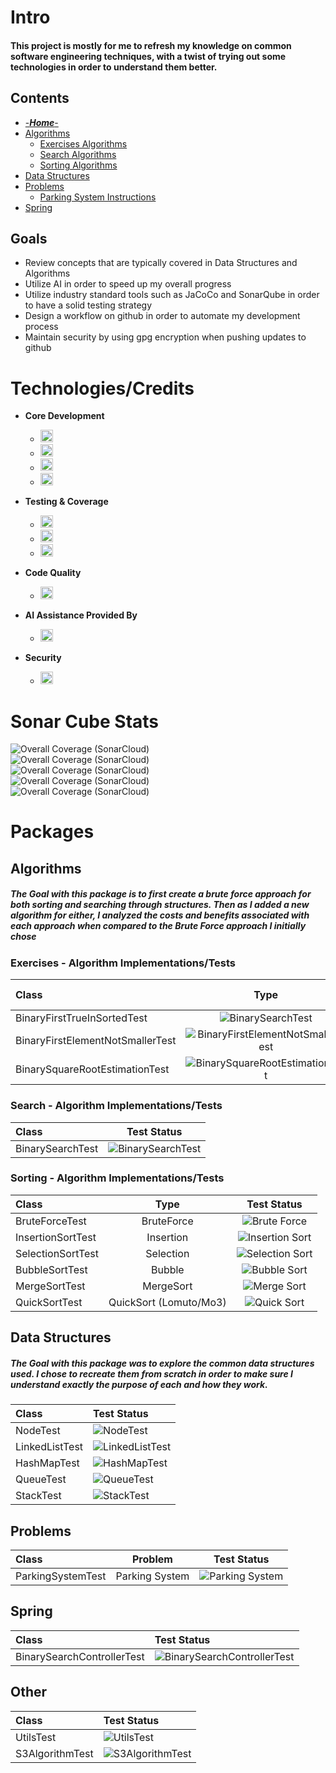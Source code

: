 # Intro
#### This project is mostly for me to refresh my knowledge on common software engineering techniques, with a twist of trying out some technologies in order to understand them better. 

## Contents
* [-***Home***-](/)
* [Algorithms](/core/src/main/java/org/algomonster/algorithms)
  * [Exercises Algorithms](/core/src/main/java/org/algomonster/algorithms/exercises)
  * [Search Algorithms](/core/src/main/java/org/algomonster/algorithms/search)
  * [Sorting Algorithms](/core/src/main/java/org/algomonster/algorithms/sort)
* [Data Structures](/core/src/main/java/org/algomonster/datastructures)
* [Problems](/core/src/main/java/org/algomonster/problems)
  * [Parking System Instructions](/core/src/main/java/org/algomonster/problems/instructions/ParkingSystem.md)
* [Spring](/spring-integration/src/main/java/org/algomonster/spring)

## Goals
- Review concepts that are typically covered in Data Structures and Algorithms
- Utilize AI in order to speed up my overall progress
- Utilize industry standard tools such as JaCoCo and SonarQube in order to have a solid testing strategy
- Design a workflow on github in order to automate my development process
- Maintain security by using gpg encryption when pushing updates to github

# Technologies/Credits
- **Core Development**
  - <img src="https://img.shields.io/badge/Java-21-blue?style=flat&logo=openjdk&logoColor=red" height="20">
  - <img src="https://img.shields.io/badge/Maven-3.9%2B-red?style=flat&logo=apachemaven&logoColor=red" height="20">
  - <img src="https://img.shields.io/badge/IntelliJ-2024.3-blueviolet?style=flat&logo=intellijidea&logoColor=black" height="20">
  - <img src="https://img.shields.io/badge/Spring-4?style=flat&logo=spring&logoColor=black" height="20">

- **Testing & Coverage**
  - <img src="https://img.shields.io/badge/JUnit-5.10.3-green?style=flat&logo=junit5&logoColor=green" height="20">
  - <img src="https://img.shields.io/badge/JaCoCo-0.8.12-yellow?style=flat&logo=openjdk&logoColor=red" height="20">
  - <img src="https://img.shields.io/badge/Amazon%20S3-Large%20Dataset%20Test-orange?style=flat&logo=amazons3" height="20">

- **Code Quality**
  - <img src="https://img.shields.io/badge/SonarCloud-Integrated-orange?style=flat&logo=sonarqubecloud&logoColor=blue" height="20">

- **AI Assistance Provided By**
  - <img src="https://img.shields.io/badge/Grok-4-black?style=flat&logo=x&logoColor=black" height="20">

- **Security**
  - <img src="https://img.shields.io/badge/Gpg4Win-black?style=flat&logo=gnuprivacyguard&logoColor=white" height="20">
  

# **Sonar Cube Stats**
![Overall Coverage (SonarCloud)](https://sonarcloud.io/api/project_badges/measure?project=LearningRiven_AlgorithmPractice&metric=reliability_rating)\
![Overall Coverage (SonarCloud)](https://sonarcloud.io/api/project_badges/measure?project=LearningRiven_AlgorithmPractice&metric=security_rating)\
![Overall Coverage (SonarCloud)](https://sonarcloud.io/api/project_badges/measure?project=LearningRiven_AlgorithmPractice&metric=alert_status)\
![Overall Coverage (SonarCloud)](https://sonarcloud.io/api/project_badges/measure?project=LearningRiven_AlgorithmPractice&metric=vulnerabilities)\
![Overall Coverage (SonarCloud)](https://sonarcloud.io/api/project_badges/measure?project=LearningRiven_AlgorithmPractice&metric=coverage)

# Packages

## Algorithms
##### The Goal with this package is to first create a brute force approach for both sorting and searching through structures. Then as I added a new algorithm for either, I analyzed the costs and benefits associated with each approach when compared to the Brute Force approach I initially chose
### Exercises - Algorithm Implementations/Tests
| Class                            |          Type          |                                                                                                      Test Status                                                                                                       |
|:---------------------------------|:----------------------:|:----------------------------------------------------------------------------------------------------------------------------------------------------------------------------------------------------------------------:|
| BinaryFirstTrueInSortedTest      | ![BinarySearchTest](https://img.shields.io/endpoint?url=https://raw.githubusercontent.com/LearningRiven/AlgorithmPractice/ci-stats/test-badges/BinaryFirstTrueInSortedTest.json&logo=junit5&label=BinarySearchControllerTest%20Passing&labelColor=gray)                |
| BinaryFirstElementNotSmallerTest | ![BinaryFirstElementNotSmallerTest](https://img.shields.io/endpoint?url=https://raw.githubusercontent.com/LearningRiven/AlgorithmPractice/ci-stats/test-badges/BinaryFirstElementNotSmallerTest.json&logo=junit5&label=BinarySearchControllerTest%20Passing&labelColor=gray)                |
| BinarySquareRootEstimationTest | ![BinarySquareRootEstimationTest](https://img.shields.io/endpoint?url=https://raw.githubusercontent.com/LearningRiven/AlgorithmPractice/ci-stats/test-badges/BinarySquareRootEstimationTest.json&logo=junit5&label=BinarySearchControllerTest%20Passing&labelColor=gray)                |


### Search - Algorithm Implementations/Tests
| Class             |                                                                                                    Test Status                                                                                                       |
|:------------------|:----------------------------------------------------------------------------------------------------------------------------------------------------------------------------------------------------------------------:|
| BinarySearchTest | ![BinarySearchTest](https://img.shields.io/endpoint?url=https://raw.githubusercontent.com/LearningRiven/AlgorithmPractice/ci-stats/test-badges/BinarySearchTest.json&logo=junit5&label=BinarySearchControllerTest%20Passing&labelColor=gray)                |

### Sorting - Algorithm Implementations/Tests
| Class             |          Type          |                                                                                                      Test Status                                                                                                       |
|:------------------|:----------------------:|:----------------------------------------------------------------------------------------------------------------------------------------------------------------------------------------------------------------------:|
| BruteForceTest    |       BruteForce       |    ![Brute Force](https://img.shields.io/endpoint?url=https://raw.githubusercontent.com/LearningRiven/AlgorithmPractice/ci-stats/test-badges/BruteForceTest.json&logo=junit5&label=Tests%20Passing&labelColor=gray)    |
| InsertionSortTest |       Insertion        | ![Insertion Sort](https://img.shields.io/endpoint?url=https://raw.githubusercontent.com/LearningRiven/AlgorithmPractice/ci-stats/test-badges/InsertionSortTest.json&logo=junit5&label=Tests%20Passing&labelColor=gray) |
| SelectionSortTest |       Selection        | ![Selection Sort](https://img.shields.io/endpoint?url=https://raw.githubusercontent.com/LearningRiven/AlgorithmPractice/ci-stats/test-badges/SelectionSortTest.json&logo=junit5&label=Tests%20Passing&labelColor=gray) |
| BubbleSortTest    |         Bubble         |    ![Bubble Sort](https://img.shields.io/endpoint?url=https://raw.githubusercontent.com/LearningRiven/AlgorithmPractice/ci-stats/test-badges/BubbleSortTest.json&logo=junit5&label=Tests%20Passing&labelColor=gray)    |
| MergeSortTest     |       MergeSort        |     ![Merge Sort](https://img.shields.io/endpoint?url=https://raw.githubusercontent.com/LearningRiven/AlgorithmPractice/ci-stats/test-badges/MergeSortTest.json&logo=junit5&label=Tests%20Passing&labelColor=gray)     |
| QuickSortTest     | QuickSort (Lomuto/Mo3) |     ![Quick Sort](https://img.shields.io/endpoint?url=https://raw.githubusercontent.com/LearningRiven/AlgorithmPractice/ci-stats/test-badges/QuickSortTest.json&logo=junit5&label=Tests%20Passing&labelColor=gray)     |

## Data Structures
##### The Goal with this package was to explore the common data structures used. I chose to recreate them from scratch in order to make sure I understand exactly the purpose of each and how they work.
| Class          | Test Status                                                                                                                                                                                                         |
|:---------------|:--------------------------------------------------------------------------------------------------------------------------------------------------------------------------------------------------------------------|
| NodeTest       | ![NodeTest](https://img.shields.io/endpoint?url=https://raw.githubusercontent.com/LearningRiven/AlgorithmPractice/ci-stats/test-badges/NodeTest.json&logo=junit5&label=Tests%20Passing&labelColor=gray)             |
| LinkedListTest | ![LinkedListTest](https://img.shields.io/endpoint?url=https://raw.githubusercontent.com/LearningRiven/AlgorithmPractice/ci-stats/test-badges/LinkedListTest.json&logo=junit5&label=Tests%20Passing&labelColor=gray) |
| HashMapTest    | ![HashMapTest](https://img.shields.io/endpoint?url=https://raw.githubusercontent.com/LearningRiven/AlgorithmPractice/ci-stats/test-badges/HashMapTest.json&logo=junit5&label=Tests%20Passing&labelColor=gray)       |
| QueueTest      | ![QueueTest](https://img.shields.io/endpoint?url=https://raw.githubusercontent.com/LearningRiven/AlgorithmPractice/ci-stats/test-badges/QueueTest.json&logo=junit5&label=Tests%20Passing&labelColor=gray)           |
| StackTest      | ![StackTest](https://img.shields.io/endpoint?url=https://raw.githubusercontent.com/LearningRiven/AlgorithmPractice/ci-stats/test-badges/StackTest.json&logo=junit5&label=Tests%20Passing&labelColor=gray)           |

## Problems
| Class             |    Problem     |                                                                                                      Test Status                                                                                                       |
|:------------------|:--------------:|:----------------------------------------------------------------------------------------------------------------------------------------------------------------------------------------------------------------------:|
| ParkingSystemTest | Parking System | ![Parking System](https://img.shields.io/endpoint?url=https://raw.githubusercontent.com/LearningRiven/AlgorithmPractice/ci-stats/test-badges/ParkingSystemTest.json&logo=junit5&label=Tests%20Passing&labelColor=gray) |

## Spring
| Class          | Test Status                                                                                                                                                                                                         |
|:---------------|:--------------------------------------------------------------------------------------------------------------------------------------------------------------------------------------------------------------------|
| BinarySearchControllerTest | ![BinarySearchControllerTest](https://img.shields.io/endpoint?url=https://raw.githubusercontent.com/LearningRiven/AlgorithmPractice/ci-stats/test-badges/NodeTest.json&logo=junit5&label=BinarySearchControllerTest%20Passing&labelColor=gray)                |

## Other
| Class           | Test Status                                                                                                                                                                                                           |
|:----------------|:----------------------------------------------------------------------------------------------------------------------------------------------------------------------------------------------------------------------|
| UtilsTest       | ![UtilsTest](https://img.shields.io/endpoint?url=https://raw.githubusercontent.com/LearningRiven/AlgorithmPractice/ci-stats/test-badges/UtilsTest.json&logo=junit5&label=Tests%20Passing&labelColor=gray)             |
| S3AlgorithmTest | ![S3AlgorithmTest](https://img.shields.io/endpoint?url=https://raw.githubusercontent.com/LearningRiven/AlgorithmPractice/ci-stats/test-badges/S3AlgorithmTest.json&logo=junit5&label=Tests%20Passing&labelColor=gray) |